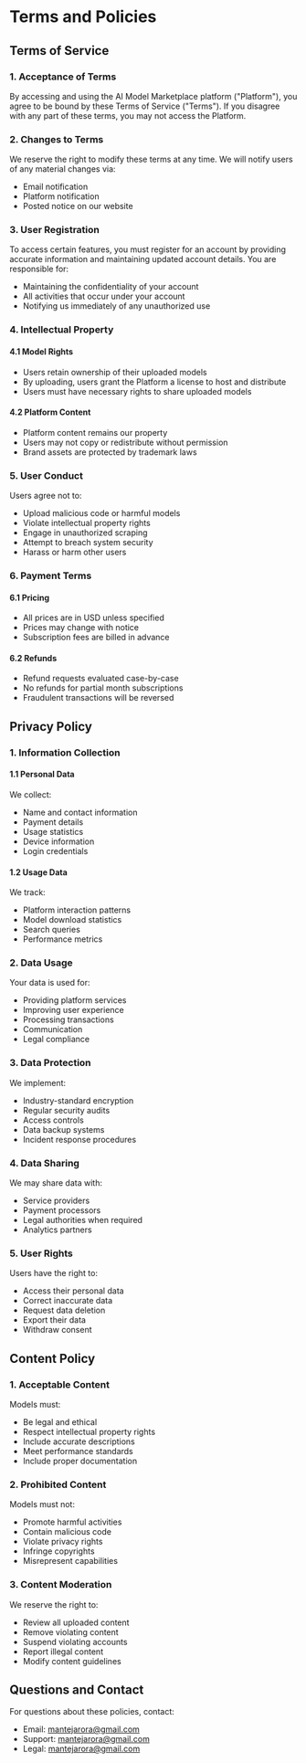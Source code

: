 # Terms and Policies

## Terms of Service

### 1. Acceptance of Terms
By accessing and using the AI Model Marketplace platform ("Platform"), you agree to be bound by these Terms of Service ("Terms"). If you disagree with any part of these terms, you may not access the Platform.

### 2. Changes to Terms
We reserve the right to modify these terms at any time. We will notify users of any material changes via:
* Email notification
* Platform notification
* Posted notice on our website

### 3. User Registration
To access certain features, you must register for an account by providing accurate information and maintaining updated account details. You are responsible for:
* Maintaining the confidentiality of your account
* All activities that occur under your account
* Notifying us immediately of any unauthorized use

### 4. Intellectual Property

#### 4.1 Model Rights
* Users retain ownership of their uploaded models
* By uploading, users grant the Platform a license to host and distribute
* Users must have necessary rights to share uploaded models

#### 4.2 Platform Content
* Platform content remains our property
* Users may not copy or redistribute without permission
* Brand assets are protected by trademark laws

### 5. User Conduct
Users agree not to:
* Upload malicious code or harmful models
* Violate intellectual property rights
* Engage in unauthorized scraping
* Attempt to breach system security
* Harass or harm other users

### 6. Payment Terms

#### 6.1 Pricing
* All prices are in USD unless specified
* Prices may change with notice
* Subscription fees are billed in advance

#### 6.2 Refunds
* Refund requests evaluated case-by-case
* No refunds for partial month subscriptions
* Fraudulent transactions will be reversed

## Privacy Policy

### 1. Information Collection

#### 1.1 Personal Data
We collect:
* Name and contact information
* Payment details
* Usage statistics
* Device information
* Login credentials

#### 1.2 Usage Data
We track:
* Platform interaction patterns
* Model download statistics
* Search queries
* Performance metrics

### 2. Data Usage
Your data is used for:
* Providing platform services
* Improving user experience
* Processing transactions
* Communication
* Legal compliance

### 3. Data Protection
We implement:
* Industry-standard encryption
* Regular security audits
* Access controls
* Data backup systems
* Incident response procedures

### 4. Data Sharing
We may share data with:
* Service providers
* Payment processors
* Legal authorities when required
* Analytics partners

### 5. User Rights
Users have the right to:
* Access their personal data
* Correct inaccurate data
* Request data deletion
* Export their data
* Withdraw consent

## Content Policy

### 1. Acceptable Content
Models must:
* Be legal and ethical
* Respect intellectual property rights
* Include accurate descriptions
* Meet performance standards
* Include proper documentation

### 2. Prohibited Content
Models must not:
* Promote harmful activities
* Contain malicious code
* Violate privacy rights
* Infringe copyrights
* Misrepresent capabilities

### 3. Content Moderation
We reserve the right to:
* Review all uploaded content
* Remove violating content
* Suspend violating accounts
* Report illegal content
* Modify content guidelines

## Questions and Contact

For questions about these policies, contact:
* Email: mantejarora@gmail.com
* Support: mantejarora@gmail.com
* Legal: mantejarora@gmail.com
